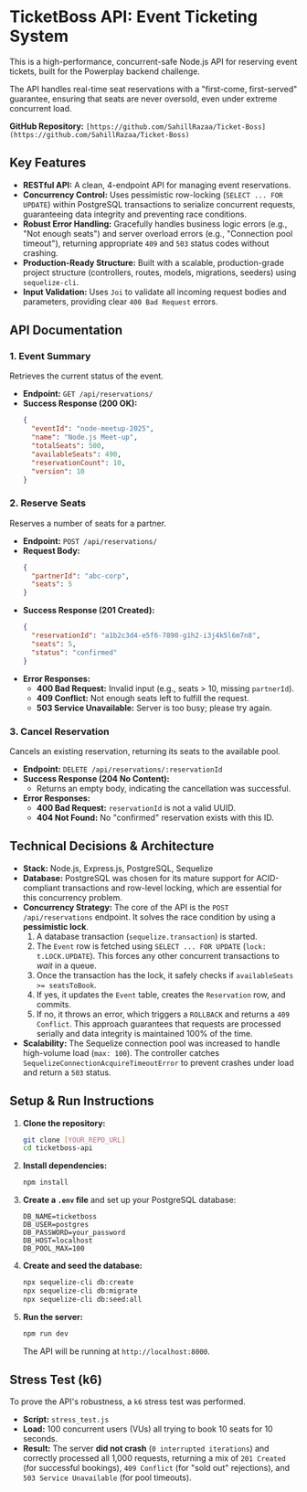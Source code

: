 # TicketBoss API: Event Ticketing System

This is a high-performance, concurrent-safe Node.js API for reserving event tickets, built for the Powerplay backend challenge.

The API handles real-time seat reservations with a "first-come, first-served" guarantee, ensuring that seats are never oversold, even under extreme concurrent load.

**GitHub Repository:** `[https://github.com/SahillRazaa/Ticket-Boss](https://github.com/SahillRazaa/Ticket-Boss)`

## Key Features

* **RESTful API:** A clean, 4-endpoint API for managing event reservations.
* **Concurrency Control:** Uses pessimistic row-locking (`SELECT ... FOR UPDATE`) within PostgreSQL transactions to serialize concurrent requests, guaranteeing data integrity and preventing race conditions.
* **Robust Error Handling:** Gracefully handles business logic errors (e.g., "Not enough seats") and server overload errors (e.g., "Connection pool timeout"), returning appropriate `409` and `503` status codes without crashing.
* **Production-Ready Structure:** Built with a scalable, production-grade project structure (controllers, routes, models, migrations, seeders) using `sequelize-cli`.
* **Input Validation:** Uses `Joi` to validate all incoming request bodies and parameters, providing clear `400 Bad Request` errors.

## API Documentation

### 1. Event Summary

Retrieves the current status of the event.

* **Endpoint:** `GET /api/reservations/`
* **Success Response (200 OK):**
    ```json
    {
      "eventId": "node-meetup-2025",
      "name": "Node.js Meet-up",
      "totalSeats": 500,
      "availableSeats": 490,
      "reservationCount": 10,
      "version": 10
    }
    ```

### 2. Reserve Seats

Reserves a number of seats for a partner.

* **Endpoint:** `POST /api/reservations/`
* **Request Body:**
    ```json
    {
      "partnerId": "abc-corp",
      "seats": 5
    }
    ```
* **Success Response (201 Created):**
    ```json
    {
      "reservationId": "a1b2c3d4-e5f6-7890-g1h2-i3j4k5l6m7n8",
      "seats": 5,
      "status": "confirmed"
    }
    ```
* **Error Responses:**
    * **400 Bad Request:** Invalid input (e.g., seats > 10, missing `partnerId`).
    * **409 Conflict:** Not enough seats left to fulfill the request.
    * **503 Service Unavailable:** Server is too busy; please try again.

### 3. Cancel Reservation

Cancels an existing reservation, returning its seats to the available pool.

* **Endpoint:** `DELETE /api/reservations/:reservationId`
* **Success Response (204 No Content):**
    * Returns an empty body, indicating the cancellation was successful.
* **Error Responses:**
    * **400 Bad Request:** `reservationId` is not a valid UUID.
    * **404 Not Found:** No "confirmed" reservation exists with this ID.

## Technical Decisions & Architecture

* **Stack:** Node.js, Express.js, PostgreSQL, Sequelize
* **Database:** PostgreSQL was chosen for its mature support for ACID-compliant transactions and row-level locking, which are essential for this concurrency problem.
* **Concurrency Strategy:** The core of the API is the `POST /api/reservations` endpoint. It solves the race condition by using a **pessimistic lock**.
    1.  A database transaction (`sequelize.transaction`) is started.
    2.  The `Event` row is fetched using `SELECT ... FOR UPDATE` (`lock: t.LOCK.UPDATE`). This forces any other concurrent transactions to *wait* in a queue.
    3.  Once the transaction has the lock, it safely checks if `availableSeats >= seatsToBook`.
    4.  If yes, it updates the `Event` table, creates the `Reservation` row, and commits.
    5.  If no, it throws an error, which triggers a `ROLLBACK` and returns a `409 Conflict`.
    This approach guarantees that requests are processed serially and data integrity is maintained 100% of the time.
* **Scalability:** The Sequelize connection pool was increased to handle high-volume load (`max: 100`). The controller catches `SequelizeConnectionAcquireTimeoutError` to prevent crashes under load and return a `503` status.

## Setup & Run Instructions

1.  **Clone the repository:**
    ```bash
    git clone [YOUR_REPO_URL]
    cd ticketboss-api
    ```
2.  **Install dependencies:**
    ```bash
    npm install
    ```
3.  **Create a `.env` file** and set up your PostgreSQL database:
    ```.env
    DB_NAME=ticketboss
    DB_USER=postgres
    DB_PASSWORD=your_password
    DB_HOST=localhost
    DB_POOL_MAX=100
    ```
4.  **Create and seed the database:**
    ```bash
    npx sequelize-cli db:create
    npx sequelize-cli db:migrate
    npx sequelize-cli db:seed:all
    ```
5.  **Run the server:**
    ```bash
    npm run dev
    ```
    The API will be running at `http://localhost:8000`.

## Stress Test (k6)

To prove the API's robustness, a `k6` stress test was performed.

* **Script:** `stress_test.js`
* **Load:** 100 concurrent users (VUs) all trying to book 10 seats for 10 seconds.
* **Result:** The server **did not crash** (`0 interrupted iterations`) and correctly processed all 1,000 requests, returning a mix of `201 Created` (for successful bookings), `409 Conflict` (for "sold out" rejections), and `503 Service Unavailable` (for pool timeouts).
